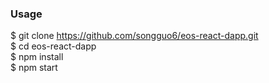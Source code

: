 ### Usage

$ git clone https://github.com/songguo6/eos-react-dapp.git  
$ cd eos-react-dapp  
$ npm install  
$ npm start  



